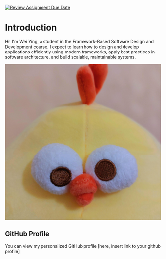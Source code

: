 [![Review Assignment Due Date](https://classroom.github.com/assets/deadline-readme-button-22041afd0340ce965d47ae6ef1cefeee28c7c493a6346c4f15d667ab976d596c.svg)](https://classroom.github.com/a/LQr4ft17)
# Introduction
Hi! I'm Wei Ying, a student in the Framework-Based Software Design and Development course. 
I expect to learn how to design and develop applications efficiently using modern frameworks, apply best practices in software architecture, and build scalable, maintainable systems.

![My Image](https://github.com/SoftwareMaintenanceEvolution/tutorial-1-weiiiiying/blob/profile-upload/DunDun%20Chicken.jpg) <!-- Link to the uploaded image -->

## GitHub Profile

You can view my personalized GitHub profile [here, insert link to your github profile]


